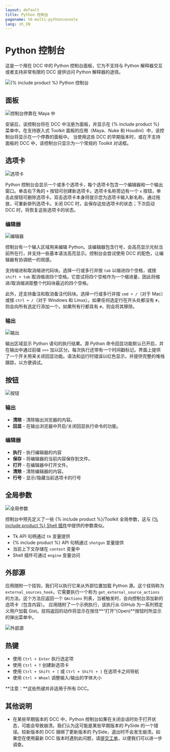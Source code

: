 ```yaml
---
layout: default
title: Python 控制台
pagename: tk-multi-pythonconsole
lang: zh_CN
---
```


# Python 控制台

这是一个用在 DCC 中的 Python 控制台面板，它为不支持与 Python 解释器交互或者支持非常有限的 DCC 提供访问 Python 解释器的途径。

![{% include product %} Python 控制台](../images/apps/multi-pythonconsole-python_console.png)

## 面板

![控制台停靠在 Maya 中](../images/apps/multi-pythonconsole-docked.png)

安装后，该控制台将在 DCC 中注册为面板，并显示在 {% include product %} 菜单中。在支持嵌入式 Toolkit 面板的应用（Maya、Nuke 和 Houdini）中，该控制台将显示在一个停靠的面板中。 当使用这些 DCC 的早期版本时，或在不支持面板的 DCC 中，该控制台只显示为一个常规的 Toolkit 对话框。

## 选项卡

![选项卡](../images/apps/multi-pythonconsole-tabs.png)

Python 控制台会显示一个或多个选项卡，每个选项卡包含一个编辑器和一个输出窗口。单击右下角的 `+` 按钮可创建新选项卡。选项卡名称旁边有一个 `x` 按钮，单击此按钮可删除选项卡。双击选项卡本身将提示您为选项卡输入新名称。通过拖放，可重新排列选项卡。关闭 DCC 时，会保存这些选项卡的状态；下次启动 DCC 时，将恢复这些选项卡的状态。

### 编辑器

![编辑器](../images/apps/multi-pythonconsole-input.png)

控制台有一个输入区域用来编辑 Python。该编辑器包含行号，会高亮显示光标当前所在行，并支持一些基本语法高亮显示。控制台会尝试使用 DCC 的配色，让编辑器有协调统一的观感。

支持缩进和取消缩进代码块。选择一行或多行并按 `tab` 以缩进四个空格，或按 `shift + tab` 取消缩进四个空格。它尝试将四个空格作为一个缩进量，因此将缩进/取消缩进距整个代码块最近的四个空格。

此外，还支持备注和取消备注代码块。选择一行或多行并按 `cmd + /`（对于 Mac）或按 `ctrl + /`（对于 Windows 和 Linux）。如果任何选定行在开头处都没有 `#`，则会向所有选定行添加一个。如果所有行都具有 `#`，则会将其移除。

### 输出

![输出](../images/apps/multi-pythonconsole-output.png)

输出区域显示 Python 语句的执行结果。源 Python 命令回显功能默认已开启，并在输出中通过前缀 `>>>` 加以区分。每次执行还带有一个时间戳标记。界面上提供了一个开关用来关闭回显功能。语法和运行时错误以红色显示，并提供完整的堆栈跟踪，以方便调试。

## 按钮

![按钮](../images/apps/multi-pythonconsole-buttons.png)

### 输出

* **清除** - 清除输出浏览器的内容。
* **回显** - 在输出浏览器中开启/关闭回显执行命令的功能。

### 编辑器

* **执行** - 执行编辑器的内容
* **保存** - 将编辑器的当前内容保存到文件。
* **打开** - 在编辑器中打开文件。
* **清除** - 清除编辑器的内容。
* **行号** - 显示/隐藏当前选项卡的行号

## 全局参数

![全局参数](../images/apps/multi-pythonconsoleglobals.png)

控制台中预先定义了一些 {% include product %}/Toolkit 全局参数，这与 [{% include product %} Shell 插件](https://support.shotgunsoftware.com/hc/zh-cn/articles/219039898)中提供的参数类似。

* Tk API 句柄通过 `tk` 变量提供
* {% include product %} API 句柄通过 `shotgun` 变量提供
* 当前上下文存储在 `context` 变量中
* Shell 插件可通过 `engine` 变量访问

## 外部源

应用随附一个挂钩，我们可以执行它来从外部位置加载 Python 源。这个挂钩称为 `external_sources_hook`，它需要执行一个称为 `get_external_source_actions` 的方法。这个方法应返回一个 `QActions` 列表，当被触发时，会向控制台添加新的选项卡（包含内容）。 应用随附了一个示例执行，该执行从 GitHub 为一系列预定义用户加载 Gist。挂钩返回的动作将显示在按住**“打开”(Open)**按钮时所显示的弹出菜单中。

![外部源](../images/apps/multi-pythonconsole-external_sources.png)

## 热键

* 使用 `Ctrl + Enter` 执行选定项
* 使用 `Ctrl + T` 创建新选项卡
* 使用 `Ctrl + Shift + [` 或 `Ctrl + Shift + ]` 在选项卡之间导航
* 使用 `Ctrl + Wheel` 调整输入/输出的字体大小

**注意：**这些热键并非适用于所有 DCC。

## 其他说明

* 在某些早期版本的 DCC 中，Python 控制台如果在关闭会话时处于打开状态，可能会导致崩溃。我们认为这可能是某些早期版本的 PySide 的一个错误。较新版本的 DCC 捆绑了更新版本的 PySide，退出时不会发生崩溃。如果您在使用最新 DCC 版本时遇到此问题，请[提交工单](https://knowledge.autodesk.com/zh-hans/contact-support)，以便我们可以进一步调查。